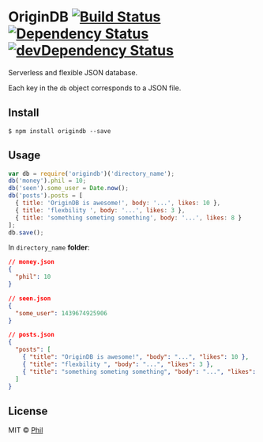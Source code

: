 # OriginDB [![Build Status](https://travis-ci.org/CreaturePhil/OriginDB.svg?branch=master)](https://travis-ci.org/CreaturePhil/OriginDB) [![Dependency Status](https://david-dm.org/creaturephil/OriginDB.svg)](https://david-dm.org/creaturephil/OriginDB) [![devDependency Status](https://david-dm.org/creaturephil/OriginDB/dev-status.svg)](https://david-dm.org/creaturephil/OriginDB#info=devDependencies)

Serverless and flexible JSON database.

Each key in the `db` object corresponds to a JSON file.

## Install

```
$ npm install origindb --save
```

## Usage

```js
var db = require('origindb')('directory_name');
db('money').phil = 10;
db('seen').some_user = Date.now();
db('posts').posts = [
  { title: 'OriginDB is awesome!', body: '...', likes: 10 },
  { title: 'flexbility ', body: '...', likes: 3 },
  { title: 'something someting something', body: '...', likes: 8 }
];
db.save();
```

In `directory_name` **folder**:

```json
// money.json
{
  "phil": 10
}

// seen.json
{
  "some_user": 1439674925906
}

// posts.json
{
  "posts": [
    { "title": "OriginDB is awesome!", "body": "...", "likes": 10 },
    { "title": "flexbility ", "body": "...", "likes": 3 },
    { "title": "something someting something", "body": "...", "likes": 8 }
  ]
}
```

## License

MIT © [Phil](http://creaturephil.github.io)
